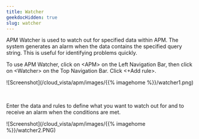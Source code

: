 ```yaml
---
title: Watcher
geekdocHidden: true
slug: watcher
---
```


APM Watcher is used to watch out for specified data within APM. The system generates an alarm when the data contains the specified query string. This is useful for identifying problems quickly.

To use APM Watcher, click on \<APM> on the Left Navigation Bar, then click on \<Watcher> on the Top Navigation Bar. Click <+Add rule>.

![Screenshot](/cloud_vista/apm/images/{{% imagehome %}}/watcher1.png)

&nbsp;

Enter the data and rules to define what you want to watch out for and to receive an alarm when the conditions are met.

![Screenshot](/cloud_vista/apm/images/{{% imagehome %}}/watcher2.PNG)

&nbsp;